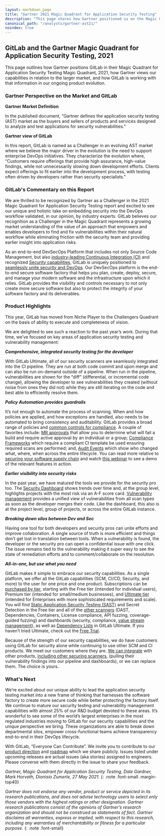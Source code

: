 ```yaml
---
layout: markdown_page
title: "Gartner 2021 Magic Quadrant for Application Security Testing"
description: "This page shares how Gartner positioned us on the Magic Quadrant and viewed our application testing capabilities in relation to the larger market."
canonical_path: "/analysts/gartner-ast21/"
noindex: true
---
```

## GitLab and the Gartner Magic Quadrant for Application Security Testing, 2021
This page outlines how Gartner positions GitLab in their Magic Quadrant for Application Security Testing Magic Quadrant, 2021, how Gartner views our capabilities in relation to the larger market, and how GitLab is working with that information in our ongoing product evolution.

### Gartner Perspective on the Market and GitLab

**Gartner Market Definition**

In the published document, “Gartner defines the application security testing (AST) market as the buyers and sellers of products and services designed to analyze and test applications for security vulnerabilities."

**Gartner view of GitLab**

In this report, GitLab is named as a Challenger in an evolving AST market where we believe the major driver in the evolution is the need to support enterprise DevOps initiatives. They characterize the evolution where, “Customers require offerings that provide high assurance, high-value findings, while not unnecessarily slowing down development efforts. Clients expect offerings to fit earlier into the development process, with testing often driven by developers rather than security specialists."

### GitLab's Commentary on this Report

We are thrilled to be recognized by Gartner as a Challenger in the 2021 Magic Quadrant for Application Security Testing report and excited to see our unique and holistic take on embedding security into the DevOps workflow validated, in our opinion, by industry experts. GitLab believes our recognition as a Challenger in the Magic Quadrant represents a growing market understanding of the value of an approach that empowers and enables developers to find and fix vulnerabilities within their natural workflow while eliminating friction with the security team and providing earlier insight into application risks. 

As an end-to-end DevSecOps Platform that includes not only Source Code Management, but also [industry-leading Continuous Integration (CI)](https://about.gitlab.com/analysts/forrester-cloudci19/) and recognized [Security capabilities](https://about.gitlab.com/solutions/dev-sec-ops/), GitLab is uniquely positioned to [seamlessly unite security and DevOps](https://about.gitlab.com/solutions/dev-sec-ops/). Our DevSecOps platform is the end-to-end secure software factory that helps you plan, create, deploy, secure, and manage your modern software and the infrastructure upon which it relies. GitLab provides the visibility and controls necessary to not only create more secure software but also to protect the integrity of your software factory and its deliverables.


### Product Highlights

This year, GitLab has moved from Niche Player to the Challengers Quadrant on the basis of ability to execute and completeness of vision. 

We are delighted to see such a reaction to the past year’s work. During that time, we’ve focused on key areas of application security testing and vulnerability management:

_**Comprehensive, integrated security testing for the developer**_

With GitLab Ultimate, all of our security scanners are seamlessly integrated into the CI pipeline. They are run at both code commit and upon merge and can also be run on-demand outside of a pipeline. When run in the pipeline, vulnerabilities are shown for the “diff” (differential, or incremental code change), allowing the developer to see vulnerabilities they created (without noise from ones they did not) while they are still iterating on the code and best able to efficiently resolve them.  

_**Policy Automation provides guardrails**_

It’s not enough to automate the process of scanning. When and how policies are applied, and how exceptions are handled, also needs to be automated to bring consistency and auditability. GitLab provides a broad range of policies and [common controls for compliance](https://docs.gitlab.com/ee/administration/compliance.html). A couple of favorites include: [MR approvals](https://docs.gitlab.com/ee/user/project/merge_requests/approvals/) that allow you to determine what will fail a build and require active approval by an individual or a group; [Compliance Frameworks](https://docs.gitlab.com/ee/user/project/settings/index.html#compliance-frameworks)  which require a compliant CI template be used ensuring required scans are performed; and, [Audit Events](https://docs.gitlab.com/ee/administration/audit_events.html) which show who changed what, where, when across the entire lifecycle. You can read more relative to [securing your software supply chain](https://www.linkedin.com/feed/update/urn:li:activity:6793547455918157824/?lipi=urn%3Ali%3Apage%3Ad_flagship3_profile_view_base%3BucXFhlzmT%2B2rxpvAOh1c5A%3D%3D&licu=urn%3Ali%3Acontrol%3Ad_flagship3_profile_view_base-featured_item_detail_view) and watch [this webinar](https://www.youtube.com/watch?v=7xd1bBOn9JI) to see a demo of the relevant features in action.

_**Earlier visibility into security risks**_

In the past year, we have matured the tools we provide for the security pro too. The [Security Dashboard](https://docs.gitlab.com/ee/user/application_security/security_dashboard/) shows trends over time and, at the group level, highlights projects with the most risk via an A-F score card. [Vulnerability management](https://docs.gitlab.com/ee/user/application_security/vulnerability_report/) provides a unified view of vulnerabilities from all scan types as soon as the developer merges their code. Like the dashboard, this also is at the project level, group of projects, or across the entire GitLab instance.

_**Breaking down silos between Dev and Sec**_

Having one tool for both developers and security pros can unite efforts and improve collaboration. A single source of truth is more efficient and things don’t get lost in translation between tools. When a vulnerability is found, the developer or the security pro can open a confidential issue with one click. The issue remains tied to the vulnerability making it super easy to see the state of remediation efforts and to comment/collaborate on the resolution.

_**All-in-one, but use what you need**_

GitLab makes it simple to embrace our security capabilities. As a single platform, we offer all the GitLab capabilities (SCM, CI/CD, Security, and more) to the user for one price and one product. Subscriptions can be [purchased by tier](https://about.gitlab.com/pricing/), starting with the Free tier (intended for individual users), Premium tier (intended for small/medium businesses), and [Ultimate tier](https://about.gitlab.com/pricing/ultimate/) (intended for Enterprises with more sophisticated requirements and scale). You will find [Static Application Security Testing (SAST)](https://docs.gitlab.com/ee/user/application_security/sast/) and Secret Detection in the Free tier and all of the [other scanners](https://docs.gitlab.com/ee/user/application_security/) (DAST, Dependencies, Containers, License compliance, API fuzzing, coverage-guided fuzzing) and dashboards (security, compliance, [value stream management](/solutions/value-stream-management/)), as well as [Dependency Lists](https://docs.gitlab.com/ee/user/application_security/dependency_list/index.html) in GitLab Ultimate. If you haven’t tried Ultimate, check out the [Free Trial](https://about.gitlab.com/free-trial/).

Because of the strength of our security capabilities, we do have customers using GitLab for security alone while continuing to use other SCM and CI products. We meet our customers where they are. [We can integrate](https://docs.gitlab.com/ee/integration/) with other products, [including other securing scanners](https://docs.gitlab.com/ee/development/integrations/secure.html), (pulling their vulnerability findings into our pipeline and dashboards), or we can replace them. The choice is yours.

### What's Next
We’re excited about our unique ability to lead the application security testing market into a new frame of thinking that harnesses the software factory to create more secure code while better protecting the factory itself.  We continue to mature our security testing and vulnerability management capabilities with almost 25% of our R&D budget devoted to these areas. It’s wonderful to see some of the world’s largest enterprises in the most regulated industries moving to GitLab for our security capabilities and the unique perspective we bring. These organizations are able to break down departmental silos, empower cross-functional teams achieve transparency end-to-end in their DevOps lifecycle.

With GitLab, “Everyone Can Contribute”. We invite you to contribute to our [product direction](https://about.gitlab.com/direction/secure/) and [roadmap](https://about.gitlab.com/direction/secure/#upcoming-releases) which we share publicly. Issues listed under upcoming releases are actual issues (aka stories) assigned to engineers. Please converse with them directly in the issue to share your feedback.


_Gartner, Magic Quadrant for Application Security Testing, Dale Gardner, Mark Horvath, Dionisio Zumerle, 27 May 2021._
{: .note .font-small .margin-top40}

_Gartner does not endorse any vendor, product or service depicted in its research publications, and does not advise technology users to select only those vendors with the highest ratings or other designation. Gartner research publications consist of the opinions of Gartner’s research organization and should not be construed as statements of fact. Gartner disclaims all warranties, express or implied, with respect to this research, including any warranties of merchantability or fitness for a particular purpose._
{: .note .font-small}
